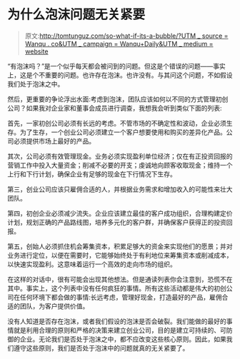 # 为什么泡沫问题无关紧要

> 原文:[http://tomtunguz.com/so-what-if-its-a-bubble/?UTM _ source = Wanqu . co&UTM _ campaign = Wanqu+Daily&UTM _ medium = website](http://tomtunguz.com/so-what-if-its-a-bubble/?utm_source=wanqu.co&utm_campaign=Wanqu+Daily&utm_medium=website)

“有泡沫吗？”是一个似乎每天都会被问到的问题。但这是个错误的问题——事实上，这是个不重要的问题。也许存在泡沫。也许没有。与其问这个问题，不如假设我们处于泡沫之中。

然后，更重要的争论浮出水面:考虑到泡沫，团队应该如何以不同的方式管理初创公司？如果我对企业家和董事会成员进行调查，我想我会听到类似下面的列表:

首先，一家初创公司必须有长远的考虑。不管市场的不确定性和波动，企业必须生存。为了生存，一个创业公司必须建立一个客户想要使用和购买的差异化产品。公司必须提供市场上最好的产品。

其次，公司必须有效管理现金。业务必须实现盈利单位经济；仅在有正投资回报的营销工作中投入大量资金；削减不必要的开支；虔诚地向顾客收取现金；维持一个上行和下行计划，确保企业有足够的现金在下行情况下生存。

第三，创业公司应该只雇佣合适的人，并根据业务需求和增加收入的可能性来壮大团队。

第四，初创企业必须减少流失。企业应该建立最佳的客户成功组织，合理构建定价计划，规划正确的产品路线图，培养多元化的客户群，并确保客户获得正的投资回报。

第五，创始人必须抓住机会筹集资本，积累足够大的资金来实现他们的愿景；并对业务进行定位，以便在需要时，它能够始终处于有利地位来筹集资本或削减成本，以快速实现盈利。这意味着运行一个高效的走向市场的组织。

在这样的对话中，很有可能会出现其他想法。但是通读列表你会注意到，恐慌不在其中。事实上，这个列表中没有任何疯狂的事情。所有这些活动都是伟大的初创公司在任何环境下都会做的事情:长远考虑，管理好现金，打造最好的产品，雇佣合适的团队，为客户提供价值。

没有人知道是否存在泡沫，或者我们假设的泡沫是否会破裂。我们能做的最好的事情就是利用合理的原则和严格的决策来建立创业公司，目的是建立可持续的、可防御的企业。无论我们是否处于泡沫之中，都不应改变这些核心原则。因此，如果我们遵守这些原则，我们是否处于泡沫中的问题就真的无关紧要了。